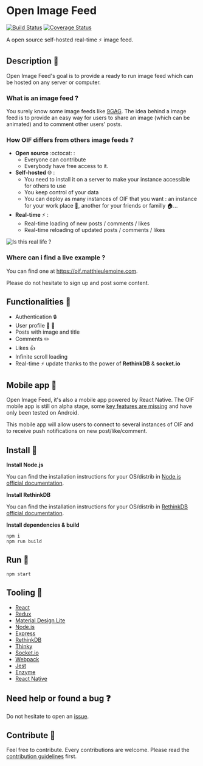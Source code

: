 # Open Image Feed
[![Build Status](https://travis-ci.org/MatthieuLemoine/open-image-feed.svg?branch=master)](https://travis-ci.org/MatthieuLemoine/open-image-feed)
[![Coverage Status](https://coveralls.io/repos/github/MatthieuLemoine/open-image-feed/badge.svg?branch=master)](https://coveralls.io/github/MatthieuLemoine/open-image-feed?branch=master)

A open source self-hosted real-time :zap: image feed.

## Description :page_facing_up:

Open Image Feed's goal is to provide a ready to run image feed which can be hosted on any server or computer.

### What is an image feed ?

You surely know some image feeds like [9GAG](http://9gag.com).
The idea behind a image feed is to provide an easy way for users to share an image (which can be animated) and to comment other users' posts.

### How OIF differs from others image feeds ?

- **Open source** :octocat: :
    - Everyone can contribute
    - Everybody have free access to it.
- **Self-hosted** :globe_with_meridians: :
    - You need to install it on a server to make your instance accessible for others to use
    - You keep control of your data
    - You can deploy as many instances of OIF that you want : an instance for your work place :office:, another for your friends or familly :house:...
- **Real-time** :zap: :
    - Real-time loading of new posts / comments / likes
    - Real-time reloading of updated posts / comments / likes

![Is this real life ?](http://i.giphy.com/Lgb9p7eXSEcp2.gif)

### Where can i find a live example ?

You can find one at https://oif.matthieulemoine.com.

Please do not hesitate to sign up and post some content.

## Functionalities :blue_book:

- Authentication :lock:
- User profile :man: :woman:
- Posts with image and title
- Comments :pencil2:
- Likes :+1:
- Infinite scroll loading
- Real-time :zap: update thanks to the power of **RethinkDB** & **socket.io**

## Mobile app :iphone:

Open Image Feed, it's also a mobile app powered by React Native.
The OIF mobile app is still on alpha stage, some [key features are missing](https://github.com/MatthieuLemoine/open-image-feed/blob/master/TODO.md) and have only been tested on Android.

This mobile app will allow users to connect to several instances of OIF and to receive push notifications on new post/like/comment.

## Install :electric_plug:

**Install Node.js**

You can find the installation instructions for your OS/distrib in [Node.js  official documentation](https://nodejs.org/en/download/).

**Install RethinkDB**

You can find the installation instructions for your OS/distrib in [RethinkDB official documentation](http://rethinkdb.com/docs/install/).

**Install dependencies & build**

    npm i
    npm run build

## Run :runner:

    npm start

## Tooling :wrench:

- [React](https://facebook.github.io/react/)
- [Redux](http://redux.js.org/)
- [Material Design Lite](https://getmdl.io/)
- [Node.js](https://nodejs.org)
- [Express](http://expressjs.com)
- [RethinkDB](http://rethinkdb.com/)
- [Thinky](https://thinky.io/)
- [Socket.io](http://socket.io/)
- [Webpack](https://webpack.github.io/)
- [Jest](https://facebook.github.io/jest/)
- [Enzyme](https://github.com/airbnb/enzyme)
- [React Native](https://facebook.github.io/react-native/)

## Need help or found a bug :question:

Do not hesitate to open an [issue](https://github.com/MatthieuLemoine/open-image-feed/issues).

## Contribute :pencil:

Feel free to contribute. Every contributions are welcome.
Please read the [contribution guidelines](https://github.com/MatthieuLemoine/open-image-feed/blob/master/CONTRIBUTING.md) first.
